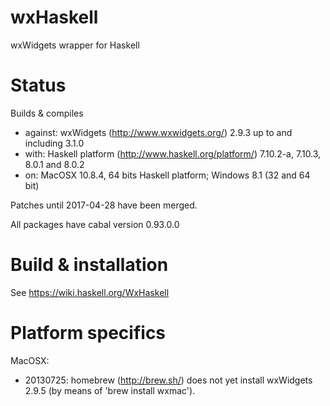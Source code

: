 
wxHaskell
=========

wxWidgets wrapper for Haskell


Status
======

Builds & compiles
- against: wxWidgets (http://www.wxwidgets.org/) 2.9.3 up to and including 3.1.0
- with: Haskell platform (http://www.haskell.org/platform/) 7.10.2-a, 7.10.3, 8.0.1 and 8.0.2
- on: MacOSX 10.8.4, 64 bits Haskell platform; Windows 8.1 (32 and 64 bit)

Patches until 2017-04-28 have been merged.

All packages have cabal version 0.93.0.0


Build & installation
====================

See <https://wiki.haskell.org/WxHaskell>


Platform specifics
==================

MacOSX:
- 20130725: homebrew (http://brew.sh/) does not yet install wxWidgets 2.9.5 (by means of 'brew install wxmac').

